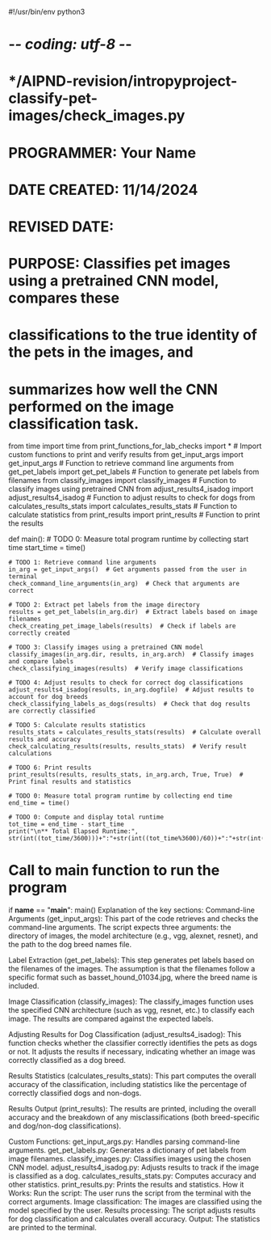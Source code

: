 #!/usr/bin/env python3
# -*- coding: utf-8 -*-
# */AIPND-revision/intropyproject-classify-pet-images/check_images.py
#
# PROGRAMMER: Your Name
# DATE CREATED: 11/14/2024
# REVISED DATE: 
# PURPOSE: Classifies pet images using a pretrained CNN model, compares these
#          classifications to the true identity of the pets in the images, and
#          summarizes how well the CNN performed on the image classification task. 

from time import time
from print_functions_for_lab_checks import *  # Import custom functions to print and verify results
from get_input_args import get_input_args  # Function to retrieve command line arguments
from get_pet_labels import get_pet_labels  # Function to generate pet labels from filenames
from classify_images import classify_images  # Function to classify images using pretrained CNN
from adjust_results4_isadog import adjust_results4_isadog  # Function to adjust results to check for dogs
from calculates_results_stats import calculates_results_stats  # Function to calculate statistics
from print_results import print_results  # Function to print the results

def main():
    # TODO 0: Measure total program runtime by collecting start time
    start_time = time()

    # TODO 1: Retrieve command line arguments
    in_arg = get_input_args()  # Get arguments passed from the user in terminal
    check_command_line_arguments(in_arg)  # Check that arguments are correct

    # TODO 2: Extract pet labels from the image directory
    results = get_pet_labels(in_arg.dir)  # Extract labels based on image filenames
    check_creating_pet_image_labels(results)  # Check if labels are correctly created

    # TODO 3: Classify images using a pretrained CNN model
    classify_images(in_arg.dir, results, in_arg.arch)  # Classify images and compare labels
    check_classifying_images(results)  # Verify image classifications

    # TODO 4: Adjust results to check for correct dog classifications
    adjust_results4_isadog(results, in_arg.dogfile)  # Adjust results to account for dog breeds
    check_classifying_labels_as_dogs(results)  # Check that dog results are correctly classified

    # TODO 5: Calculate results statistics
    results_stats = calculates_results_stats(results)  # Calculate overall results and accuracy
    check_calculating_results(results, results_stats)  # Verify result calculations

    # TODO 6: Print results
    print_results(results, results_stats, in_arg.arch, True, True)  # Print final results and statistics

    # TODO 0: Measure total program runtime by collecting end time
    end_time = time()

    # TODO 0: Compute and display total runtime
    tot_time = end_time - start_time
    print("\n** Total Elapsed Runtime:", str(int((tot_time/3600)))+":"+str(int((tot_time%3600)/60))+":"+str(int((tot_time%3600)%60)))

# Call to main function to run the program
if __name__ == "__main__":
    main()
Explanation of the key sections:
Command-line Arguments (get_input_args): This part of the code retrieves and checks the command-line arguments. The script expects three arguments: the directory of images, the model architecture (e.g., vgg, alexnet, resnet), and the path to the dog breed names file.

Label Extraction (get_pet_labels): This step generates pet labels based on the filenames of the images. The assumption is that the filenames follow a specific format such as basset_hound_01034.jpg, where the breed name is included.

Image Classification (classify_images): The classify_images function uses the specified CNN architecture (such as vgg, resnet, etc.) to classify each image. The results are compared against the expected labels.

Adjusting Results for Dog Classification (adjust_results4_isadog): This function checks whether the classifier correctly identifies the pets as dogs or not. It adjusts the results if necessary, indicating whether an image was correctly classified as a dog breed.

Results Statistics (calculates_results_stats): This part computes the overall accuracy of the classification, including statistics like the percentage of correctly classified dogs and non-dogs.

Results Output (print_results): The results are printed, including the overall accuracy and the breakdown of any misclassifications (both breed-specific and dog/non-dog classifications).

Custom Functions:
get_input_args.py: Handles parsing command-line arguments.
get_pet_labels.py: Generates a dictionary of pet labels from image filenames.
classify_images.py: Classifies images using the chosen CNN model.
adjust_results4_isadog.py: Adjusts results to track if the image is classified as a dog.
calculates_results_stats.py: Computes accuracy and other statistics.
print_results.py: Prints the results and statistics.
How it Works:
Run the script: The user runs the script from the terminal with the correct arguments.
Image classification: The images are classified using the model specified by the user.
Results processing: The script adjusts results for dog classification and calculates overall accuracy.
Output: The statistics are printed to the terminal.